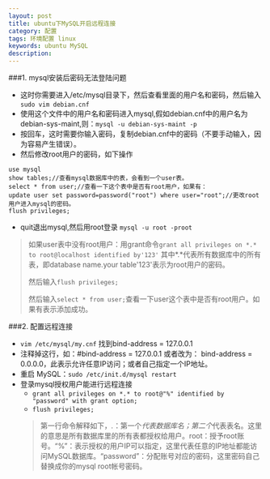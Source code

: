 ```yaml
---
layout: post
title: ubuntu下MySQL开启远程连接
category: 配置
tags: 环境配置 linux
keywords: ubuntu MySQL
description: 
---
```


###1. mysql安装后密码无法登陆问题
- 这时你需要进入/etc/mysql目录下，然后查看里面的用户名和密码，然后输入`sudo vim debian.cnf  `
- 使用这个文件中的用户名和密码进入mysql,假如debian.cnf中的用户名为debian-sys-maint,则：`mysql -u debian-sys-maint -p `
- 按回车，这时需要你输入密码，复制debian.cnf中的密码（不要手动输入，因为容易产生错误）。
- 然后修改root用户的密码，如下操作

```
use mysql
show tables;//查看mysql数据库中的表，会看到一个user表。
select * from user;//查看一下这个表中是否有root用户，如果有：
update user set password=password("root") where user="root";//更改root用户进入mysql的密码。
flush privileges;
```
- quit退出mysql,然后用root登录 `mysql -u root -proot `

> 如果user表中没有root用户：用grant命令`grant all privileges on *.* to root@localhost identified by'123'`
其中*.*代表所有数据库中的所有表，即database name.your table'123'表示为root用户的密码。
>
>然后输入`flush privileges;`
>
>然后输入`select * from user;`查看一下user这个表中是否有root用户。如果有表示添加成功。

###2. 配置远程连接
- `vim /etc/mysql/my.cnf` 找到bind-address = 127.0.0.1
- 注释掉这行，如：#bind-address = 127.0.0.1 或者改为： bind-address = 0.0.0.0，此表示允许任意IP访问；或者自己指定一个IP地址。
- 重启 MySQL：`sudo /etc/init.d/mysql restart`
- 登录mysql授权用户能进行远程连接 
  - `grant all privileges on *.* to root@"%" identified by "password" with grant option;`
  - `flush privileges;`
  > 第一行命令解释如下，*.*：第一个*代表数据库名；第二个*代表表名。这里的意思是所有数据库里的所有表都授权给用户。root：授予root账号。“%”：表示授权的用户IP可以指定，这里代表任意的IP地址都能访问MySQL数据库。“password”：分配账号对应的密码，这里密码自己替换成你的mysql root帐号密码。
